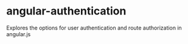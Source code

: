 angular-authentication
======================

Explores the options for user authentication and route authorization in angular.js

